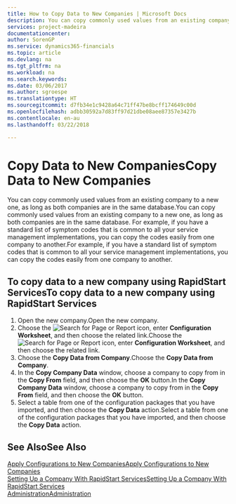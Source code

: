 ```yaml
---
title: How to Copy Data to New Companies | Microsoft Docs
description: You can copy commonly used values from an existing company to a new one, as long as both companies are in the same database. For example, if you have a standard list of symptom codes that is common to all your service management implementations, you can copy the codes easily from one company to another.
services: project-madeira
documentationcenter: 
author: SorenGP
ms.service: dynamics365-financials
ms.topic: article
ms.devlang: na
ms.tgt_pltfrm: na
ms.workload: na
ms.search.keywords: 
ms.date: 03/06/2017
ms.author: sgroespe
ms.translationtype: HT
ms.sourcegitcommit: d7fb34e1c9428a64c71ff47be8bcff174649c00d
ms.openlocfilehash: adbb30592a7d83ff97d21dbe08aee87357e3427b
ms.contentlocale: en-au
ms.lasthandoff: 03/22/2018

---
```

# <a name="copy-data-to-new-companies"></a><span data-ttu-id="1f9ba-104">Copy Data to New Companies</span><span class="sxs-lookup"><span data-stu-id="1f9ba-104">Copy Data to New Companies</span></span>
<span data-ttu-id="1f9ba-105">You can copy commonly used values from an existing company to a new one, as long as both companies are in the same database.</span><span class="sxs-lookup"><span data-stu-id="1f9ba-105">You can copy commonly used values from an existing company to a new one, as long as both companies are in the same database.</span></span> <span data-ttu-id="1f9ba-106">For example, if you have a standard list of symptom codes that is common to all your service management implementations, you can copy the codes easily from one company to another.</span><span class="sxs-lookup"><span data-stu-id="1f9ba-106">For example, if you have a standard list of symptom codes that is common to all your service management implementations, you can copy the codes easily from one company to another.</span></span>  

## <a name="to-copy-data-to-a-new-company-using-rapidstart-services"></a><span data-ttu-id="1f9ba-107">To copy data to a new company using RapidStart Services</span><span class="sxs-lookup"><span data-stu-id="1f9ba-107">To copy data to a new company using RapidStart Services</span></span>  
1. <span data-ttu-id="1f9ba-108">Open the new company.</span><span class="sxs-lookup"><span data-stu-id="1f9ba-108">Open the new company.</span></span>  
2. <span data-ttu-id="1f9ba-109">Choose the ![Search for Page or Report](media/ui-search/search_small.png "Search for Page or Report icon") icon, enter **Configuration Worksheet**, and then choose the related link.</span><span class="sxs-lookup"><span data-stu-id="1f9ba-109">Choose the ![Search for Page or Report](media/ui-search/search_small.png "Search for Page or Report icon") icon, enter **Configuration Worksheet**, and then choose the related link.</span></span>  
3. <span data-ttu-id="1f9ba-110">Choose the **Copy Data from Company**.</span><span class="sxs-lookup"><span data-stu-id="1f9ba-110">Choose the **Copy Data from Company**.</span></span>  
4. <span data-ttu-id="1f9ba-111">In the **Copy Company Data** window, choose a company to copy from in the **Copy From** field, and then choose the **OK** button.</span><span class="sxs-lookup"><span data-stu-id="1f9ba-111">In the **Copy Company Data** window, choose a company to copy from in the **Copy From** field, and then choose the **OK** button.</span></span>  
5. <span data-ttu-id="1f9ba-112">Select a table from one of the configuration packages that you have imported, and then choose the **Copy Data** action.</span><span class="sxs-lookup"><span data-stu-id="1f9ba-112">Select a table from one of the configuration packages that you have imported, and then choose the **Copy Data** action.</span></span>

## <a name="see-also"></a><span data-ttu-id="1f9ba-113">See Also</span><span class="sxs-lookup"><span data-stu-id="1f9ba-113">See Also</span></span>
[<span data-ttu-id="1f9ba-114">Apply Configurations to New Companies</span><span class="sxs-lookup"><span data-stu-id="1f9ba-114">Apply Configurations to New Companies</span></span>](admin-apply-configuration-to-new-companies.md)  
[<span data-ttu-id="1f9ba-115">Setting Up a Company With RapidStart Services</span><span class="sxs-lookup"><span data-stu-id="1f9ba-115">Setting Up a Company With RapidStart Services</span></span>](admin-set-up-a-company-with-rapidstart.md)  
[<span data-ttu-id="1f9ba-116">Administration</span><span class="sxs-lookup"><span data-stu-id="1f9ba-116">Administration</span></span>](admin-setup-and-administration.md)

